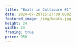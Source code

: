 ```yaml
---
title: "Boats in Collioure #1"
date: 2024-07-29T15:27:00.000Z
featured_image: /img/boats.jpg
height: 24
width: 24
framing: true
price: 950
---
```

